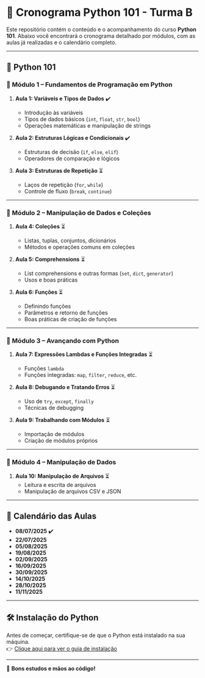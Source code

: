 # 📘 Cronograma Python 101 - Turma B

Este repositório contém o conteúdo e o acompanhamento do curso **Python 101**. Abaixo você encontrará o cronograma detalhado por módulos, com as aulas já realizadas e o calendário completo.

---

## 🐍 Python 101

### 🔹 Módulo 1 – Fundamentos de Programação em Python

1. **Aula 1: Variáveis e Tipos de Dados**   ✔️
   - Introdução às variáveis  
   - Tipos de dados básicos (`int`, `float`, `str`, `bool`)  
   - Operações matemáticas e manipulação de strings  

2. **Aula 2: Estruturas Lógicas e Condicionais**   ✔️
   - Estruturas de decisão (`if`, `else`, `elif`)  
   - Operadores de comparação e lógicos  

3. **Aula 3: Estruturas de Repetição**   ⏳
   - Laços de repetição (`for`, `while`)  
   - Controle de fluxo (`break`, `continue`)  

---

### 🔹 Módulo 2 – Manipulação de Dados e Coleções

1. **Aula 4: Coleções**   ⏳
   - Listas, tuplas, conjuntos, dicionários  
   - Métodos e operações comuns em coleções  

2. **Aula 5: Comprehensions**   ⏳
   - List comprehensions e outras formas (`set`, `dict`, `generator`)  
   - Usos e boas práticas  

3. **Aula 6: Funções** ⏳  
   - Definindo funções  
   - Parâmetros e retorno de funções  
   - Boas práticas de criação de funções  

---

### 🔹 Módulo 3 – Avançando com Python

1. **Aula 7: Expressões Lambdas e Funções Integradas** ⏳  
   - Funções `lambda`  
   - Funções integradas: `map`, `filter`, `reduce`, etc.  

2. **Aula 8: Debugando e Tratando Erros** ⏳  
   - Uso de `try`, `except`, `finally`  
   - Técnicas de debugging  

3. **Aula 9: Trabalhando com Módulos** ⏳  
   - Importação de módulos  
   - Criação de módulos próprios  

---

### 🔹 Módulo 4 – Manipulação de Dados

1. **Aula 10: Manipulação de Arquivos** ⏳  
   - Leitura e escrita de arquivos  
   - Manipulação de arquivos CSV e JSON  

---

## 📅 Calendário das Aulas

- **08/07/2025** ✔️
- **22/07/2025**
- **05/08/2025**
- **19/08/2025**
- **02/09/2025**
- **16/09/2025**
- **30/09/2025**
- **14/10/2025**
- **28/10/2025**
- **11/11/2025**

---

## 🛠️ Instalação do Python

Antes de começar, certifique-se de que o Python está instalado na sua máquina.  
👉 [Clique aqui para ver o guia de instalação](https://www.notion.so/Instalando-o-Python-na-sua-Maquina-1f4e6dc6004880ea8c79ec51a7e040f7?pvs=21)

---

🚀 **Bons estudos e mãos ao código!**
